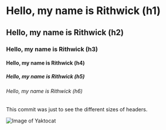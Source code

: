 # Hello, my name is Rithwick (h1)
## Hello, my name is Rithwick (h2)
### Hello, my name is Rithwick (h3)
#### Hello, my name is Rithwick (h4)
##### Hello, my name is Rithwick (h5)
###### Hello, my name is Rithwick (h6)
This commit was just to see the different sizes of headers. 

![Image of Yaktocat](https://octodex.github.com/images/yaktocat.png)
